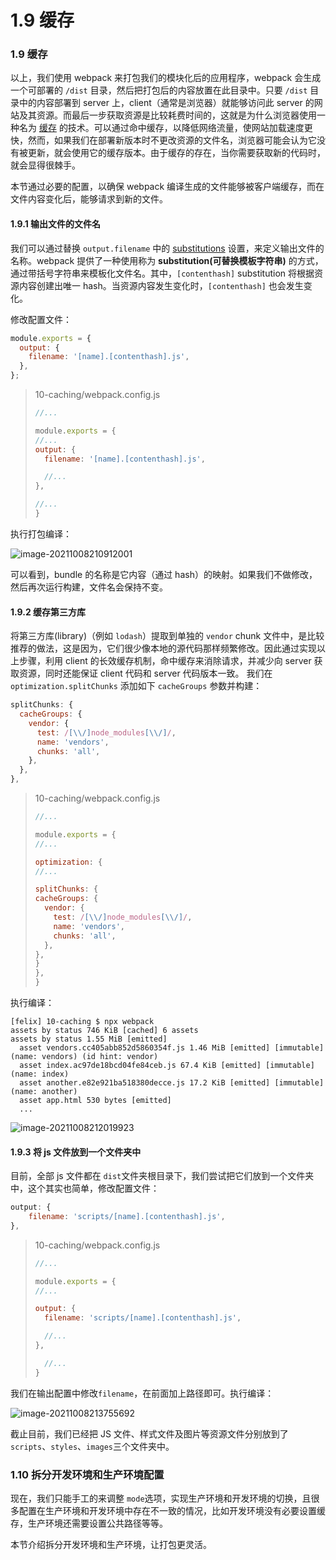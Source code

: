 # 1.9 缓存

### 1.9 缓存

以上，我们使用 webpack 来打包我们的模块化后的应用程序，webpack 会生成一个可部署的 `/dist` 目录，然后把打包后的内容放置在此目录中。只要 `/dist` 目录中的内容部署到 server 上，client（通常是浏览器）就能够访问此 server 的网站及其资源。而最后一步获取资源是比较耗费时间的，这就是为什么浏览器使用一种名为 [缓存](https://en.wikipedia.org/wiki/Cache\_\(computing\)) 的技术。可以通过命中缓存，以降低网络流量，使网站加载速度更快，然而，如果我们在部署新版本时不更改资源的文件名，浏览器可能会认为它没有被更新，就会使用它的缓存版本。由于缓存的存在，当你需要获取新的代码时，就会显得很棘手。

本节通过必要的配置，以确保 webpack 编译生成的文件能够被客户端缓存，而在文件内容变化后，能够请求到新的文件。

#### 1.9.1 输出文件的文件名

我们可以通过替换 `output.filename` 中的 [substitutions](https://webpack.docschina.org/configuration/output/#outputfilename) 设置，来定义输出文件的名称。webpack 提供了一种使用称为 **substitution(可替换模板字符串)** 的方式，通过带括号字符串来模板化文件名。其中，`[contenthash]` substitution 将根据资源内容创建出唯一 hash。当资源内容发生变化时，`[contenthash]` 也会发生变化。

修改配置文件：

```js
module.exports = {
  output: {
    filename: '[name].[contenthash].js',
  },
};
```

> 10-caching/webpack.config.js
>
> ```js
> //...
>
> module.exports = {
> //...
> output: {
>   filename: '[name].[contenthash].js',
>
>   //...
> },
>
> //...
> }
> ```

执行打包编译：

![image-20211008210912001](https://s2.loli.net/2022/02/21/WdpShoveLIJEzZ5.png)

可以看到，bundle 的名称是它内容（通过 hash）的映射。如果我们不做修改，然后再次运行构建，文件名会保持不变。

#### 1.9.2 缓存第三方库

将第三方库(library)（例如 `lodash`）提取到单独的 `vendor` chunk 文件中，是比较推荐的做法，这是因为，它们很少像本地的源代码那样频繁修改。因此通过实现以上步骤，利用 client 的长效缓存机制，命中缓存来消除请求，并减少向 server 获取资源，同时还能保证 client 代码和 server 代码版本一致。 我们在 `optimization.splitChunks` 添加如下 `cacheGroups` 参数并构建：

```js
splitChunks: {
  cacheGroups: {
    vendor: {
      test: /[\\/]node_modules[\\/]/,
      name: 'vendors',
      chunks: 'all',
    },
  },
},
```

> 10-caching/webpack.config.js
>
> ```js
> //...
>
> module.exports = {
> //...
>
> optimization: {
> //...
>
> splitChunks: {
> cacheGroups: {
>   vendor: {
>     test: /[\\/]node_modules[\\/]/,
>     name: 'vendors',
>     chunks: 'all',
>   },
> },
> }
> },
> }
> ```

执行编译：

```shell
[felix] 10-caching $ npx webpack
assets by status 746 KiB [cached] 6 assets
assets by status 1.55 MiB [emitted]
  asset vendors.cc405abb852d5860354f.js 1.46 MiB [emitted] [immutable] (name: vendors) (id hint: vendor)
  asset index.ac97de18bcd04fe84ceb.js 67.4 KiB [emitted] [immutable] (name: index)
  asset another.e82e921ba518380decce.js 17.2 KiB [emitted] [immutable] (name: another)
  asset app.html 530 bytes [emitted]
  ...
```

![image-20211008212019923](https://s2.loli.net/2022/02/21/O3nzU8PjEdrt9Ag.png)

#### 1.9.3 将 js 文件放到一个文件夹中

目前，全部 js 文件都在 `dist`文件夹根目录下，我们尝试把它们放到一个文件夹中，这个其实也简单，修改配置文件：

```js
output: {
	filename: 'scripts/[name].[contenthash].js',
},
```

> 10-caching/webpack.config.js
>
> ```js
> //...
>
> module.exports = {
> //...
>
> output: {
>   filename: 'scripts/[name].[contenthash].js',
>
>   //...
> },
>
>   //...
> }
> ```

我们在输出配置中修改`filename`，在前面加上路径即可。执行编译：

![image-20211008213755692](https://s2.loli.net/2022/02/21/sXEnJKzUPFhNqyS.png)

截止目前，我们已经把 JS 文件、样式文件及图片等资源文件分别放到了 `scripts`、`styles`、`images`三个文件夹中。

### 1.10 拆分开发环境和生产环境配置

现在，我们只能手工的来调整 `mode`选项，实现生产环境和开发环境的切换，且很多配置在生产环境和开发环境中存在不一致的情况，比如开发环境没有必要设置缓存，生产环境还需要设置公共路径等等。

本节介绍拆分开发环境和生产环境，让打包更灵活。
